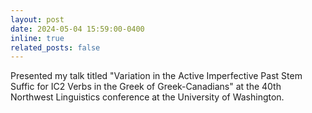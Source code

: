 ```yaml
---
layout: post
date: 2024-05-04 15:59:00-0400
inline: true
related_posts: false
---
```


Presented my talk titled "Variation in the Active Imperfective Past Stem Suffic for IC2 Verbs in the Greek of Greek-Canadians" at the 40th Northwest Linguistics conference at the University of Washington.
